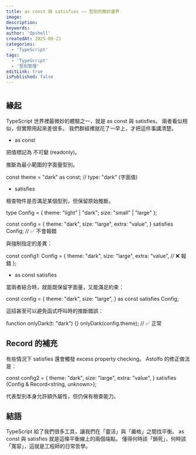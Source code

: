 ```yaml
---
title: as const 與 satisfies —— 型別的微妙邊界
image:
description:
keywords:
author: 'Opshell'
createdAt: 2025-08-21
categories:
  - 'TypeScript'
tags:
  - 'TypeScript'
  - '型別管理'
editLink: true
isPublished: false
---
```


#
## 緣起

TypeScript 世界裡最微妙的體驗之一，就是 as const 與 satisfies。
兩者看似相似，但實際用起來差很多。
我們群組裡就花了一早上，才把這件事講清楚。

- as const

把值標記為 不可變 (readonly)。

推斷為最小範圍的字面量型別。

const theme = "dark" as const;
// type: "dark" (字面值)

- satisfies

檢查物件是否滿足某個型別，但保留原始推斷。

type Config = { theme: "light" | "dark"; size: "small" | "large" };

const config = {
  theme: "dark",
  size: "large",
  extra: "value",
} satisfies Config; // ✅ 不會報錯


與強制指定的差異：

const config1: Config = {
  theme: "dark",
  size: "large",
  extra: "value", // ❌ 報錯
};

- as const satisfies

當兩者結合時，就能既保留字面量，又能滿足約束：

const config = {
  theme: "dark",
  size: "large",
} as const satisfies Config;


這招甚至可以避免函式呼叫時的推斷錯誤：

function onlyDark(t: "dark") {}
onlyDark(config.theme); // ✅ 正常

## Record 的補充

有些情況下 satisfies 還會觸發 excess property checking。
Astolfo 的修正做法是：

const config2 = {
  theme: "dark",
  size: "large",
  extra: "value",
} satisfies (Config & Record<string, unknown>);


代表型別本身允許額外屬性，但仍保有檢查能力。

## 結語

TypeScript 給了我們很多工具，讓我們在「靈活」與「嚴格」之間找平衡。
as const 與 satisfies 就是這條平衡線上的兩個端點。
懂得何時該「鎖死」，何時該「寬容」，這就是工程師的日常哲學。